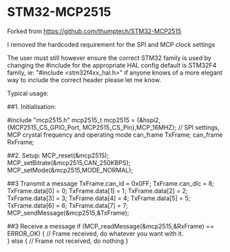 # STM32-MCP2515

Forked from https://github.com/thumptech/STM32-MCP2515

I removed the hardcoded requirement for the SPI and MCP clock settings

The user must still however ensure the correct STM32 family is used
by changing the #include for the appropriate HAL config
default is STM32F4 family, ie: "#include <stm32f4xx_hal.h>"
if anyone knows of a more elegant way to include the correct header
please let me know.

Typical usage:

##1. Initialisation:

#include "mcp2515.h"
mcp2515_t mcp2515 = {&hspi2, {MCP2515_CS_GPIO_Port, MCP2515_CS_Pin},MCP_16MHZ}; // SPI settings, MCP crystal frequency and operating mode
can_frame TxFrame;
can_frame RxFrame;

##2. Setup:
MCP_reset(&mcp2515);
MCP_setBitrate(&mcp2515,CAN_250KBPS);
MCP_setMode(&mcp2515,MODE_NORMAL);

##3 Transmit a message
TxFrame.can_id = 0x0FF; 
TxFrame.can_dlc = 8;
TxFrame.data[0] = 0;
TxFrame.data[1] = 1;
TxFrame.data[2] = 2;
TxFrame.data[3] = 3;
TxFrame.data[4] = 4;
TxFrame.data[5] = 5;
TxFrame.data[6] = 6;
TxFrame.data[7] = 7;
MCP_sendMessage(&mcp2515,&TxFrame);

##3 Receive a message
if (MCP_readMessage(&mcp2515,&RxFrame) == ERROR_OK) {
    // Frame received, do whatever you want with it.    
}
else {
    // Frame not received, do nothing
}